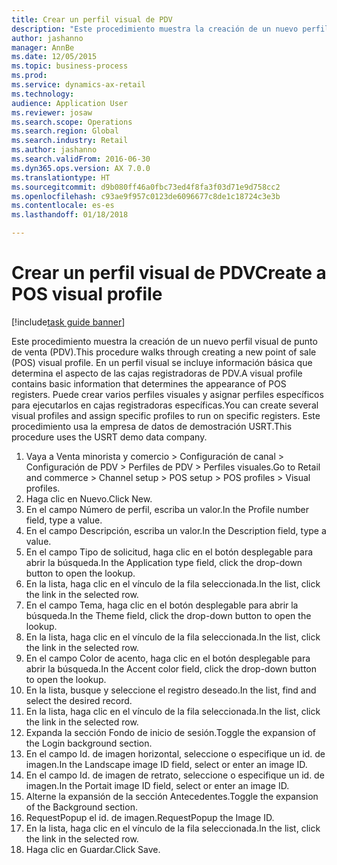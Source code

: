 ```yaml
--- 
title: Crear un perfil visual de PDV
description: "Este procedimiento muestra la creación de un nuevo perfil visual de punto de venta (PDV)."
author: jashanno
manager: AnnBe
ms.date: 12/05/2015
ms.topic: business-process
ms.prod: 
ms.service: dynamics-ax-retail
ms.technology: 
audience: Application User
ms.reviewer: josaw
ms.search.scope: Operations
ms.search.region: Global
ms.search.industry: Retail
ms.author: jashanno
ms.search.validFrom: 2016-06-30
ms.dyn365.ops.version: AX 7.0.0
ms.translationtype: HT
ms.sourcegitcommit: d9b080ff46a0fbc73ed4f8fa3f03d71e9d758cc2
ms.openlocfilehash: c93ae9f957c0123de6096677c8de1c18724c3e3b
ms.contentlocale: es-es
ms.lasthandoff: 01/18/2018

---
```

# <a name="create-a-pos-visual-profile"></a><span data-ttu-id="df166-103">Crear un perfil visual de PDV</span><span class="sxs-lookup"><span data-stu-id="df166-103">Create a POS visual profile</span></span> 

[!include[task guide banner](../includes/task-guide-banner.md)]

<span data-ttu-id="df166-104">Este procedimiento muestra la creación de un nuevo perfil visual de punto de venta (PDV).</span><span class="sxs-lookup"><span data-stu-id="df166-104">This procedure walks through creating a new point of sale (POS) visual profile.</span></span> <span data-ttu-id="df166-105">En un perfil visual se incluye información básica que determina el aspecto de las cajas registradoras de PDV.</span><span class="sxs-lookup"><span data-stu-id="df166-105">A visual profile contains basic information that determines the appearance of POS registers.</span></span> <span data-ttu-id="df166-106">Puede crear varios perfiles visuales y asignar perfiles específicos para ejecutarlos en cajas registradoras específicas.</span><span class="sxs-lookup"><span data-stu-id="df166-106">You can create several visual profiles and assign specific profiles to run on specific registers.</span></span> <span data-ttu-id="df166-107">Este procedimiento usa la empresa de datos de demostración USRT.</span><span class="sxs-lookup"><span data-stu-id="df166-107">This procedure uses the USRT demo data company.</span></span>

1. <span data-ttu-id="df166-108">Vaya a Venta minorista y comercio > Configuración de canal > Configuración de PDV > Perfiles de PDV > Perfiles visuales.</span><span class="sxs-lookup"><span data-stu-id="df166-108">Go to Retail and commerce > Channel setup > POS setup > POS profiles > Visual profiles.</span></span>
2. <span data-ttu-id="df166-109">Haga clic en Nuevo.</span><span class="sxs-lookup"><span data-stu-id="df166-109">Click New.</span></span>
3. <span data-ttu-id="df166-110">En el campo Número de perfil, escriba un valor.</span><span class="sxs-lookup"><span data-stu-id="df166-110">In the Profile number field, type a value.</span></span>
4. <span data-ttu-id="df166-111">En el campo Descripción, escriba un valor.</span><span class="sxs-lookup"><span data-stu-id="df166-111">In the Description field, type a value.</span></span>
5. <span data-ttu-id="df166-112">En el campo Tipo de solicitud, haga clic en el botón desplegable para abrir la búsqueda.</span><span class="sxs-lookup"><span data-stu-id="df166-112">In the Application type field, click the drop-down button to open the lookup.</span></span>
6. <span data-ttu-id="df166-113">En la lista, haga clic en el vínculo de la fila seleccionada.</span><span class="sxs-lookup"><span data-stu-id="df166-113">In the list, click the link in the selected row.</span></span>
7. <span data-ttu-id="df166-114">En el campo Tema, haga clic en el botón desplegable para abrir la búsqueda.</span><span class="sxs-lookup"><span data-stu-id="df166-114">In the Theme field, click the drop-down button to open the lookup.</span></span>
8. <span data-ttu-id="df166-115">En la lista, haga clic en el vínculo de la fila seleccionada.</span><span class="sxs-lookup"><span data-stu-id="df166-115">In the list, click the link in the selected row.</span></span>
9. <span data-ttu-id="df166-116">En el campo Color de acento, haga clic en el botón desplegable para abrir la búsqueda.</span><span class="sxs-lookup"><span data-stu-id="df166-116">In the Accent color field, click the drop-down button to open the lookup.</span></span>
10. <span data-ttu-id="df166-117">En la lista, busque y seleccione el registro deseado.</span><span class="sxs-lookup"><span data-stu-id="df166-117">In the list, find and select the desired record.</span></span>
11. <span data-ttu-id="df166-118">En la lista, haga clic en el vínculo de la fila seleccionada.</span><span class="sxs-lookup"><span data-stu-id="df166-118">In the list, click the link in the selected row.</span></span>
12. <span data-ttu-id="df166-119">Expanda la sección Fondo de inicio de sesión.</span><span class="sxs-lookup"><span data-stu-id="df166-119">Toggle the expansion of the Login background section.</span></span>
13. <span data-ttu-id="df166-120">En el campo Id. de imagen horizontal, seleccione o especifique un id. de imagen.</span><span class="sxs-lookup"><span data-stu-id="df166-120">In the Landscape image ID field, select or enter an image ID.</span></span>
14. <span data-ttu-id="df166-121">En el campo Id. de imagen de retrato, seleccione o especifique un id. de imagen.</span><span class="sxs-lookup"><span data-stu-id="df166-121">In the Portait image ID field, select or enter an image ID.</span></span>
15. <span data-ttu-id="df166-122">Alterne la expansión de la sección Antecedentes.</span><span class="sxs-lookup"><span data-stu-id="df166-122">Toggle the expansion of the Background section.</span></span>
16. <span data-ttu-id="df166-123">RequestPopup el id. de imagen.</span><span class="sxs-lookup"><span data-stu-id="df166-123">RequestPopup the Image ID.</span></span>
17. <span data-ttu-id="df166-124">En la lista, haga clic en el vínculo de la fila seleccionada.</span><span class="sxs-lookup"><span data-stu-id="df166-124">In the list, click the link in the selected row.</span></span>
18. <span data-ttu-id="df166-125">Haga clic en Guardar.</span><span class="sxs-lookup"><span data-stu-id="df166-125">Click Save.</span></span>


